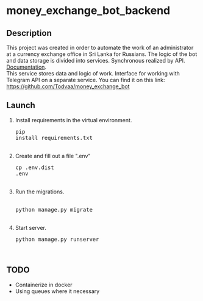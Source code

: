 # money_exchange_bot_backend
## Description
This project was created in order to automate the work of an administrator at a currency exchange office in Sri Lanka for Russians.
The logic of the bot and data storage is divided into services. Synchronous realized by API.
[Documentation](doc.json).  
This service stores data and logic of work. Interface for working with Telegram API on a separate service. You can find it on this link:
https://github.com/Todvaa/money_exchange_bot

## Launch  
1. Install requirements in the virtual environment.
<br><pre>pip install requirements.txt</pre><br>
2. Create and fill out a file ".env"
<br><pre>cp .env.dist .env</pre><br>
3. Run the migrations.  
<br><pre>python manage.py migrate</pre><br> 
4. Start server.
<br><pre>python manage.py runserver</pre><br>
 
 ## TODO
- Сontainerize in docker
- Using queues where it necessary
